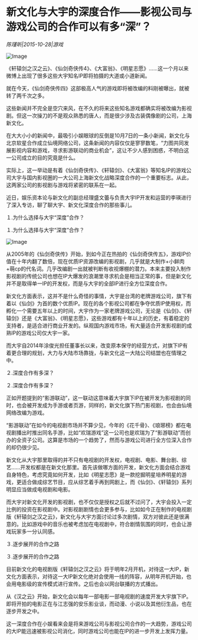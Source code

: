 # 新文化与大宇的深度合作——影视公司与游戏公司的合作可以有多“深”？

*陈瑾昕|2015-10-28|游戏*

![Image](http://static.ylzbl.com/uploads/ueditor/php/upload/image/20171028/1509121655985478.jpeg)

《轩辕剑之汉之云》、《仙剑奇侠传4》、《大富翁》、《明星志愿》……这一个月以来微博上出现了很多这些大宇知名IP即将拍摄的大道或小道新闻。

就在今天，《仙剑奇侠传四》这部极高人气的游戏即将被改编的料刚被曝出，就被转了两千次之多。

这些新闻并不完全是空穴来风，在不久的将来这些知名游戏都确实将被改编为影视剧。但这一次操刀的不是观众熟悉的唐人，而是很少涉及古装偶像剧的公司，上海新文化。

在大大小小的新闻中，最吸引小娱眼球的反倒是10月7日的一条小新闻，新文化与北京软星合作成立仙境网络公司，这条新闻的内容仅仅是寥寥数笔，“力图共同发展影视内容和游戏，寻求影游联动的商业机会”，这让不少人感到困惑，不明白这一公司成立的目的究竟是什么。

实际上，这一举动是有着《仙剑奇侠传》、《轩辕剑》、《大富翁》等知名IP的游戏公司大宇与国内影视圈的一大公司上海新文化战略深度合作的一个重要标志。从此，这两家公司的影视剧与游戏将紧密的联系在一起。

近日，娱乐资本论与新文化的副总经理盛文蕾与负责大宇IP开发和运营的李瑛进行了深入专访，聊了聊大宇、新文化深度合作的那些事儿。

１.为什么选择与大宇“深度”合作？

１.为什么选择与大宇“深度”合作？

![Image](http://static.ylzbl.com/uploads/ueditor/php/upload/image/20171028/1509121670631842.jpeg)

从2005年的《仙剑奇侠传》开始，到如今正在热拍的《仙剑奇侠传五》，游戏IP价值在十年内翻了数倍，现在优质IP资源改编的影视剧，几乎就是大制作+小鲜肉+萌cp的代名词。几乎改编剧一出就被判断有收视爆棚的潜力。本来主要投入制作影视剧的传统公司也想在IP大爆发的浪潮里寻求机会是相当正常的事，但是新文化并不是取得单一IP的开发权，而是与大宇的全部IP进行全方位深度合作。

新文化方面表示，这并不是什么奇怪的事情，大宇是台湾的老牌游戏公司，旗下有着以《仙剑》为首的数个优质IP。现在的各个影视公司都在争夺优质IP使用权，而孵化一个需要五年以上的时间，大宇作为一家老牌游戏公司，无论是《仙剑》、《轩辕剑》还是《大富翁》、《明星志愿》，这些游戏都有十年以上的历史，有着稳定的支持者，是适合进行商业开发的。纵观国内游戏市场，有大量适合开发影视剧的成熟IP的游戏公司仅大宇一家。

而大宇自2014年涂俊光担任董事长以来，改变原本保守的经营方式，对旗下IP有着更合理的规划，大力与大陆市场靠拢，与新文化这一大陆公司结盟也在情理之中。

２.深度合作有多深？

２.深度合作有多深？

正如开题提到的“影游联动”，这一联动这意味着大宇旗下IP在被开发为影视剧的同时，也会被开发成为手游或者页游，同样的，新文化旗下热门影视剧，也会由仙境网络改编为游戏。

“影游联动”在如今的电视剧市场并不算少见，今年的《花千骨》、《琅琊榜》都在电视剧播出时推出同名手游，比如“欢瑞游戏”这一公司也是欢瑞为了“影游联动”而创办的全资子公司。这算是市场的一个趋势了，然而与游戏公司进行全方位深入合作的却仍很少见。

新文化从大宇那里取得的并不只有电视剧的开发权，电视剧、电影、舞台剧、综艺……开发权都是在新文化那里。首先该做哪方面的开发，新文化方面会结合游戏自身特色，考虑究竟如何开发，比如《明星志愿》是一款挖掘明星培养明星的游戏，更适合做成综艺节目，应从综艺着手再到网剧上，而《仙剑》、《轩辕剑》系列明显应当做成电视剧和电影。

而大宇对新文化开发的影视剧，也不仅仅是授权之后就不过问了，大宇会投入一定比例的投资在影视剧中。对影视剧剧情也会更多参与，比如如今正在制作的电视剧版《轩辕剑之汉之云》，新文化与大宇方面讨论过多次剧情，双方对彼此还是很满意的。比如游戏中的音乐也被考虑加在电视剧中，符合剧情氛围的同时，也会让游戏玩家多一分认同感。

３.逐步展开的合作之路

３.逐步展开的合作之路

目前新文化的电视剧版《轩辕剑之汉之云》将于明年2月开机，对待这一大IP，新文化方面表示，对待这一大IP新文化绝对会使用一线的阵容，从明年开机开始，也会用电影级的宣传模式进行宣传。之后也会以网台联播的方式播出。

从《汉之云》开始，新文化会以每年一部电影一部电视剧的速度开发大宇旗下IP。即将开拍的电影正在与江志强的安乐影业谈，而动漫、小说以及其他衍生品，也在逐步开发之中。

这一深度合作在小娱看来会是将来游戏公司与影视公司合作的一大趋势，游戏公司的大IP能迅速被影视公司消化，同时游戏公司也能在IP的进一步开发上发挥力量。

